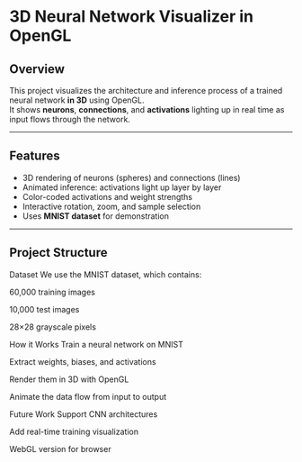 #  3D Neural Network Visualizer in OpenGL

##  Overview
This project visualizes the architecture and inference process of a trained neural network **in 3D** using OpenGL.  
It shows **neurons**, **connections**, and **activations** lighting up in real time as input flows through the network.

---

##  Features
- 3D rendering of neurons (spheres) and connections (lines)
- Animated inference: activations light up layer by layer
- Color-coded activations and weight strengths
- Interactive rotation, zoom, and sample selection
- Uses **MNIST dataset** for demonstration

---

##  Project Structure




 Dataset
We use the MNIST dataset, which contains:

60,000 training images

10,000 test images

28×28 grayscale pixels

 How it Works
Train a neural network on MNIST

Extract weights, biases, and activations

Render them in 3D with OpenGL

Animate the data flow from input to output

 Future Work
Support CNN architectures

Add real-time training visualization

WebGL version for browser
